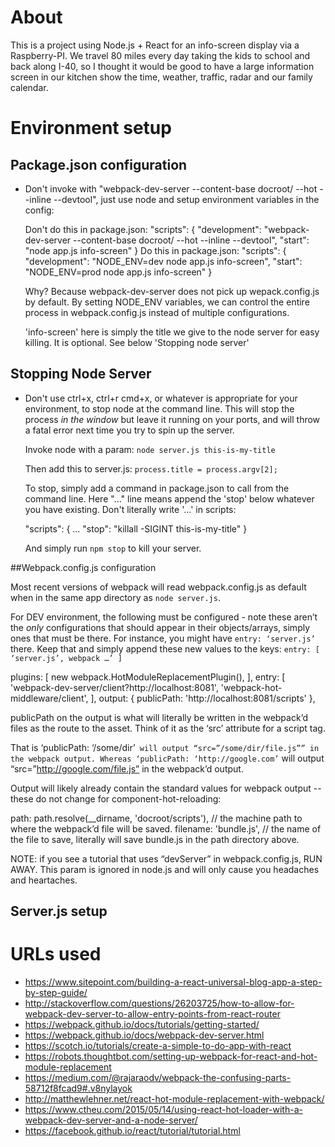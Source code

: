 # About

This is a project using Node.js + React for an info-screen display via a Raspberry-PI. We travel 80 miles every day taking the kids to school and back along I-40, so I thought it would be good to have a large information screen in our kitchen show the time, weather, traffic, radar and our family calendar.

# Environment setup

## Package.json configuration

- Don't invoke with "webpack-dev-server --content-base docroot/ --hot --inline --devtool", just use node and setup environment variables in the config:

  Don't do this in package.json:
    "scripts": {
      "development": "webpack-dev-server --content-base docroot/ --hot --inline --devtool",
      "start": "node app.js info-screen"
    }
  Do this in package.json:
    "scripts": {
      "development": "NODE_ENV=dev node app.js info-screen",
      "start": "NODE_ENV=prod node app.js info-screen"
    }

  Why? Because webpack-dev-server does not pick up wepack.config.js by default. By setting NODE_ENV variables, we can control the entire process in webpack.config.js instead of multiple configurations.

  'info-screen' here is simply the title we give to the node server for easy killing. It is optional. See below 'Stopping node server'

## Stopping Node Server

- Don't use ctrl+x, ctrl+r cmd+x, or whatever is appropriate for your environment, to stop node at the command line. This will stop the process _in the window_ but leave it running on your ports, and will throw a fatal error next time you try to spin up the server.

  Invoke node with a param: `node server.js this-is-my-title`

  Then add this to server.js: `process.title = process.argv[2];`

  To stop, simply add a command in package.json to call from the command line. Here "..." line means append the 'stop' below whatever you have existing. Don't literally write '...' in scripts:

  "scripts": {
    ...
    "stop": "killall -SIGINT this-is-my-title"
  }

  And simply run `npm stop` to kill your server.

##Webpack.config.js configuration

Most recent versions of webpack will read webpack.config.js as default when in the same app directory as `node server.js`.

For DEV environment, the following must be configured - note these aren’t the *only* configurations that should appear in their objects/arrays, simply ones that must be there. For instance, you might have `entry: ‘server.js’` there. Keep that and simply append these new values to the keys: `entry: [ ‘server.js’, webpack …’ ]`

plugins: [
    new webpack.HotModuleReplacementPlugin(),
  ],
entry: [
    'webpack-dev-server/client?http://localhost:8081',
    'webpack-hot-middleware/client',
  ],
 output: {
     publicPath: 'http://localhost:8081/scripts'
  },

publicPath on the output is what will literally be written in the webpack’d files as the route to the asset. Think of it as the ‘src’ attribute for a script tag.

That is ‘publicPath: ‘/some/dir’` will output “src=”/some/dir/file.js”” in the webpack output. Whereas ‘publicPath: ‘http://google.com’` will output “src=”http://google.com/file.js” in the webpack’d output.

Output will likely already contain the standard values for webpack output -- these do not change for component-hot-reloading:

path: path.resolve(__dirname, 'docroot/scripts'), // the machine path to where the webpack’d file will be saved.
filename: 'bundle.js', // the name of the file to save, literally will save bundle.js in the path directory above.

NOTE: if you see a tutorial that uses “devServer” in webpack.config.js, RUN AWAY. This param is ignored in node.js and will only cause you headaches and heartaches.

## Server.js setup


# URLs used

- https://www.sitepoint.com/building-a-react-universal-blog-app-a-step-by-step-guide/
- http://stackoverflow.com/questions/26203725/how-to-allow-for-webpack-dev-server-to-allow-entry-points-from-react-router
- https://webpack.github.io/docs/tutorials/getting-started/
- https://webpack.github.io/docs/webpack-dev-server.html
- https://scotch.io/tutorials/create-a-simple-to-do-app-with-react
- https://robots.thoughtbot.com/setting-up-webpack-for-react-and-hot-module-replacement
- https://medium.com/@rajaraodv/webpack-the-confusing-parts-58712f8fcad9#.v8nylayok
- http://matthewlehner.net/react-hot-module-replacement-with-webpack/
- https://www.ctheu.com/2015/05/14/using-react-hot-loader-with-a-webpack-dev-server-and-a-node-server/
- https://facebook.github.io/react/tutorial/tutorial.html
